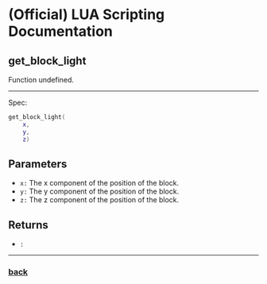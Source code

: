
# (Official) LUA Scripting Documentation

## get_block_light

Function undefined.

___

Spec:

```lua
get_block_light(
	x,
	y,
	z)
```

## Parameters

- `x:` The x component of the position of the block.
- `y:` The y component of the position of the block.
- `z:` The z component of the position of the block.

## Returns

- `:` 

___

### [back](../other)
